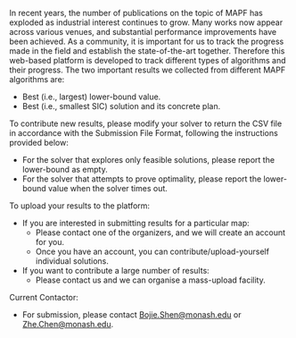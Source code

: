 In recent years, the number of publications on the topic of MAPF has exploded as industrial interest continues to grow. Many works now appear across various venues, and substantial performance improvements have been achieved. As a community, it is important for us to track the progress made in the field and establish the state-of-the-art together. Therefore this web-based platform is developed to track different types of algorithms and their progress. The two important results we collected from different MAPF algorithms are:

- Best (i.e., largest) lower-bound value.
- Best (i.e., smallest SIC) solution and its concrete plan.

To contribute new results, please modify your solver to return the CSV file in accordance with the Submission File Format, following the instructions provided below:

- For the solver that explores only feasible solutions, please report the lower-bound as empty.
- For the solver that attempts to prove optimality, please report the lower-bound value when the solver times out.

To upload your results to the platform:

- If you are interested in submitting results for a particular map:
  - Please contact one of the organizers, and we will create an account for you.
  - Once you have an account, you can contribute/upload-yourself individual solutions.
- If you want to contribute a large number of results:
  - Please contact us and we can organise a mass-upload facility.

Current Contactor:

- For submission, please contact Bojie.Shen@monash.edu or Zhe.Chen@monash.edu.
